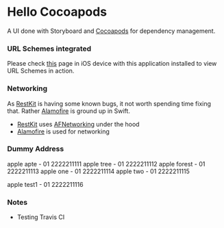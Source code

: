 Hello Cocoapods
================
A UI done with Storyboard and [Cocoapods][5] for dependency management.

### URL Schemes integrated
Please check [this][4] page in iOS device with this application installed to view URL Schemes in action.

### Networking
 As [RestKit][7] is having some known bugs, it not worth spending time fixing that. Rather [Alamofire][6] is ground up in Swift. 
 
 - [RestKit][7] uses [AFNetworking][8] under the hood
 - [Alamofire][6] is used for networking


### Dummy Address

apple apte - 01 2222211111
apple tree - 01 2222211112
apple forest - 01 2222211113
apple one - 01 2222211114
apple two - 01 2222211115

apple test1 - 01 2222211116


 
### Notes
 - Testing Travis CI





















 [1]: hztbuddy://one
 [2]: hztbuddy://two
 [3]: hztbuddy://three
 [4]: https://saumya-pivotaldesign.github.io/
 [5]: https://cocoapods.org/
 [6]: https://github.com/Alamofire/Alamofire
 [7]: https://github.com/RestKit/RestKit
 [8]: https://github.com/AFNetworking/AFNetworking
